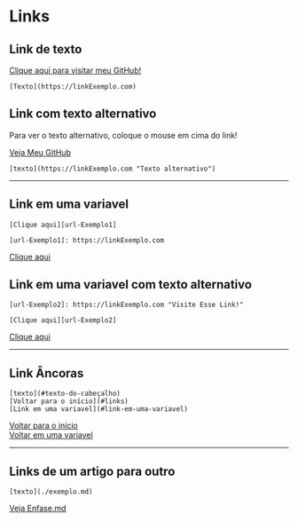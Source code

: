 # Links

## Link de texto

[Clique aqui para visitar meu GitHub!](https://github.com/joaoazevedoJS)

`[Texto](https://linkExemplo.com)`

## Link com texto alternativo

Para ver o texto alternativo, coloque o mouse em cima do link!

[Veja Meu GitHub](https://github.com/joaoazevedoJS "Visite já o github de João Azevedo")

`[texto](https://linkExemplo.com "Texto alternativo")`

---

## Link em uma variavel

    [Clique aqui][url-Exemplo1]

    [url-Exemplo1]: https://linkExemplo.com

[Clique aqui][url-Git1]

[url-Git1]: https://github.com/joaoazevedoJS

## Link em uma variavel com texto alternativo

    [url-Exemplo2]: https://linkExemplo.com "Visite Esse Link!"

    [Clique aqui][url-Exemplo2]

[url-Git2]: https://github.com/joaoazevedoJS "Visite Esse Link!"
[Clique aqui][url-Git2]

---

## Link Âncoras

    [texto](#texto-do-cabeçalho)
    [Voltar para o início](#links)
    [Link em uma variavel](#link-em-uma-variavel)

[Voltar para o início](#links)  
[Voltar em uma variavel](#link-em-uma-variavel)

---

## Links de um artigo para outro

`[texto](./exemplo.md)`

[Veja Enfase.md](./Enfase.md)
